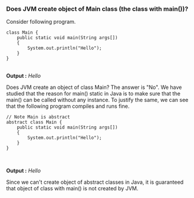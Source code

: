 ### Does JVM create object of Main class (the class with main())?

Consider following program.<br>

```
class Main {
    public static void main(String args[])
    {
        System.out.println("Hello");
    }
}
```

<br>
<b>Output :</b>
<em>Hello</em>
<br>

Does JVM create an object of class Main?
The answer is "No". We have studied that the reason for main() static in Java is to make sure that the main() can be called without any instance. To justify the same, we can see that the following program compiles and runs fine.

```
// Note Main is abstract
abstract class Main {
    public static void main(String args[])
    {
        System.out.println("Hello");
    }
}

```

<br>

<b>Output :</b>
<em>Hello</em>
<br>

Since we can't create object of abstract classes in Java, it is guaranteed that object of class with main() is not created by JVM.
